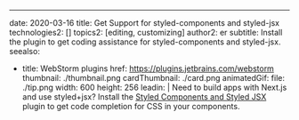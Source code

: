 ---
date: 2020-03-16
title: Get Support for styled-components and styled-jsx
technologies2: []
topics2: [editing, customizing]
author2: er
subtitle: Install the plugin to get coding assistance for styled-components and styled-jsx.
seealso:
- title: WebStorm plugins
  href: https://plugins.jetbrains.com/webstorm
thumbnail: ./thumbnail.png
cardThumbnail: ./card.png
animatedGif:
  file: ./tip.png
  width: 600
  height: 256
leadin: |
  Need to build apps with Next.js and use styled+jsx? Install the 
  [Styled Components and Styled JSX](https://plugins.jetbrains.com/plugin/9997-styled-components--styled-jsx) 
  plugin to get code completion for CSS in your components.
